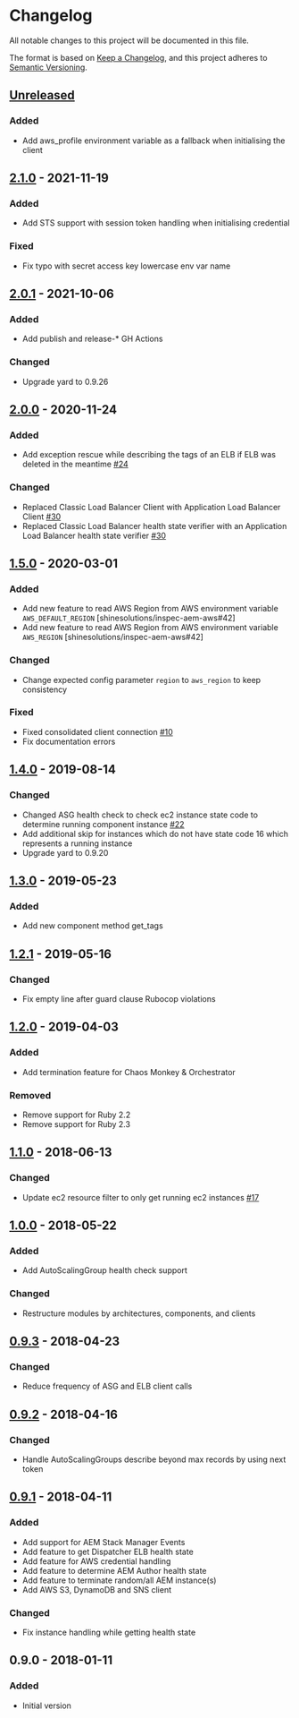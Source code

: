 # Changelog

All notable changes to this project will be documented in this file.

The format is based on [Keep a Changelog](https://keepachangelog.com/en/1.0.0/),
and this project adheres to [Semantic Versioning](https://semver.org/spec/v2.0.0.html).

## [Unreleased]

### Added
- Add aws_profile environment variable as a fallback when initialising the client

## [2.1.0] - 2021-11-19
### Added
- Add STS support with session token handling when initialising credential

### Fixed
- Fix typo with secret access key lowercase env var name

## [2.0.1] - 2021-10-06
### Added
- Add publish and release-* GH Actions

### Changed
- Upgrade yard to 0.9.26

## [2.0.0] - 2020-11-24
### Added
- Add exception rescue while describing the tags of an ELB if ELB was deleted in the meantime [#24]

### Changed
- Replaced Classic Load Balancer Client with Application Load Balancer Client [#30]
- Replaced Classic Load Balancer health state verifier with an Application Load Balancer health state verifier  [#30]

## [1.5.0] - 2020-03-01
### Added
- Add new feature to read AWS Region from AWS environment variable `AWS_DEFAULT_REGION` [shinesolutions/inspec-aem-aws#42]
- Add new feature to read AWS Region from AWS environment variable `AWS_REGION` [shinesolutions/inspec-aem-aws#42]

### Changed
- Change expected config parameter `region` to `aws_region` to keep consistency

### Fixed
- Fixed consolidated client connection [#10]
- Fix documentation errors

## [1.4.0] - 2019-08-14
### Changed
- Changed ASG health check to check ec2 instance state code to determine running component instance [#22]
- Add additional skip for instances which do not have state code 16 which represents a running instance
- Upgrade yard to 0.9.20

## [1.3.0] - 2019-05-23
### Added
- Add new component method get_tags

## [1.2.1] - 2019-05-16
### Changed
- Fix empty line after guard clause Rubocop violations

## [1.2.0] - 2019-04-03
### Added
- Add termination feature for Chaos Monkey & Orchestrator

### Removed
- Remove support for Ruby 2.2
- Remove support for Ruby 2.3

## [1.1.0] - 2018-06-13
### Changed
- Update ec2 resource filter to only get running ec2 instances [#17]

## [1.0.0] - 2018-05-22
### Added
- Add AutoScalingGroup health check support

### Changed
- Restructure modules by architectures, components, and clients

## [0.9.3] - 2018-04-23
### Changed
- Reduce frequency of ASG and ELB client calls

## [0.9.2] - 2018-04-16
### Changed
- Handle AutoScalingGroups describe beyond max records by using next token

## [0.9.1] - 2018-04-11
### Added
- Add support for AEM Stack Manager Events
- Add feature to get Dispatcher ELB health state
- Add feature for AWS credential handling
- Add feature to determine AEM Author health state
- Add feature to terminate random/all AEM instance(s)
- Add AWS S3, DynamoDB and SNS client

### Changed
- Fix instance handling while getting health state

## 0.9.0 - 2018-01-11
### Added
- Initial version

[#10]: https://github.com/shinesolutions/ruby_aem_aws/issues/10
[#17]: https://github.com/shinesolutions/ruby_aem_aws/issues/17
[#22]: https://github.com/shinesolutions/ruby_aem_aws/issues/22
[#24]: https://github.com/shinesolutions/ruby_aem_aws/issues/24
[#30]: https://github.com/shinesolutions/ruby_aem_aws/issues/30

[Unreleased]: https://github.com/shinesolutions/ruby_aem_aws/compare/2.1.0...HEAD
[2.1.0]: https://github.com/shinesolutions/ruby_aem_aws/compare/2.0.1...2.1.0
[2.0.1]: https://github.com/shinesolutions/ruby_aem_aws/compare/2.0.0...2.0.1
[2.0.0]: https://github.com/shinesolutions/ruby_aem_aws/compare/1.5.0...2.0.0
[1.5.0]: https://github.com/shinesolutions/ruby_aem_aws/compare/1.4.0...1.5.0
[1.4.0]: https://github.com/shinesolutions/ruby_aem_aws/compare/1.3.0...1.4.0
[1.3.0]: https://github.com/shinesolutions/ruby_aem_aws/compare/1.2.1...1.3.0
[1.2.1]: https://github.com/shinesolutions/ruby_aem_aws/compare/1.2.0...1.2.1
[1.2.0]: https://github.com/shinesolutions/ruby_aem_aws/compare/1.1.0...1.2.0
[1.1.0]: https://github.com/shinesolutions/ruby_aem_aws/compare/1.0.0...1.1.0
[1.0.0]: https://github.com/shinesolutions/ruby_aem_aws/compare/0.9.3...1.0.0
[0.9.3]: https://github.com/shinesolutions/ruby_aem_aws/compare/0.9.2...0.9.3
[0.9.2]: https://github.com/shinesolutions/ruby_aem_aws/compare/0.9.1...0.9.2
[0.9.1]: https://github.com/shinesolutions/ruby_aem_aws/compare/0.9.0...0.9.1
